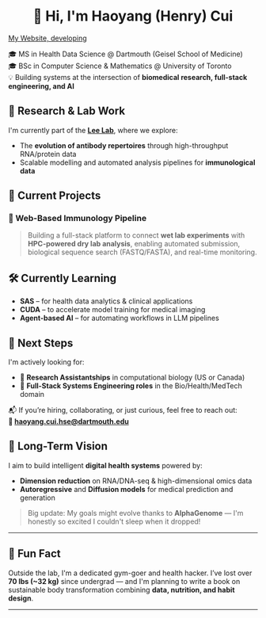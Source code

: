 <h1 align="center">👋 Hi, I'm Haoyang (Henry) Cui</h1>

[My Website, developing](https://haoyang-henry-cui.com/)

🎓 MS in Health Data Science @ Dartmouth (Geisel School of Medicine)  
🎓 BSc in Computer Science & Mathematics @ University of Toronto  
💡 Building systems at the intersection of **biomedical research, full-stack engineering, and AI**


## 🔬 Research & Lab Work

I'm currently part of the [**Lee Lab**](https://lee-lab.engineering.dartmouth.edu/), where we explore:
- The **evolution of antibody repertoires** through high-throughput RNA/protein data
- Scalable modelling and automated analysis pipelines for **immunological data**


## 🚀 Current Projects

### 🧪 Web-Based Immunology Pipeline
> Building a full-stack platform to connect **wet lab experiments** with **HPC-powered dry lab analysis**, enabling automated submission, biological sequence search (FASTQ/FASTA), and real-time monitoring.



## 🛠️ Currently Learning
- **SAS** – for health data analytics & clinical applications  
- **CUDA** – to accelerate model training for medical imaging  
- **Agent-based AI** – for automating workflows in LLM pipelines  


## 🧬 Next Steps

I'm actively looking for:

- 🔬 **Research Assistantships** in computational biology (US or Canada)
- 🏥 **Full-Stack Systems Engineering roles** in the Bio/Health/MedTech domain

📬 If you’re hiring, collaborating, or just curious, feel free to reach out:  
**📧 haoyang.cui.hse@dartmouth.edu**

## 🎯 Long-Term Vision

I aim to build intelligent **digital health systems** powered by:
- **Dimension reduction** on RNA/DNA-seq & high-dimensional omics data
- **Autoregressive** and **Diffusion models** for medical prediction and generation

> Big update: My goals might evolve thanks to **AlphaGenome** — I'm honestly so excited I couldn't sleep when it dropped!

---

## 💪 Fun Fact

Outside the lab, I'm a dedicated gym-goer and health hacker. I’ve lost over **70 lbs (~32 kg)** since undergrad — and I'm planning to write a book on sustainable body transformation combining **data, nutrition, and habit design**.

---

<!-- Optional GitHub Stats -->
<!-- 
[![HYBleek's GitHub stats](https://github-readme-stats.vercel.app/api?username=HYBleek&show_icons=true&theme=default)](https://github.com/anuraghazra/github-readme-stats)
-->

